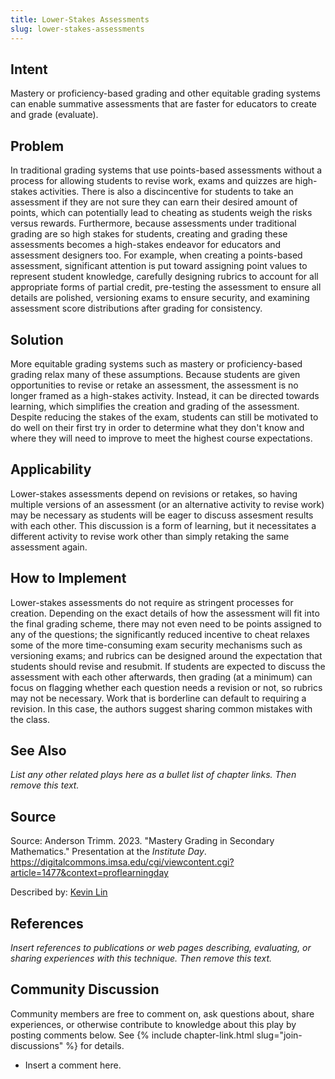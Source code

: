```yaml
---
title: Lower-Stakes Assessments
slug: lower-stakes-assessments
---
```

## Intent

Mastery or proficiency-based grading and other equitable grading systems can enable summative assessments that are faster for educators to create and grade (evaluate).


## Problem

In traditional grading systems that use points-based assessments without a process for allowing students to revise work, exams and quizzes are high-stakes activities. There is also a discincentive for students to take an assessment if they are not sure they can earn their desired amount of points, which can potentially lead to cheating as students weigh the risks versus rewards. Furthermore, because assessments under traditional grading are so high stakes for students, creating and grading these assessments becomes a high-stakes endeavor for educators and assessment designers too. For example, when creating a points-based assessment, significant attention is put toward assigning point values to represent student knowledge, carefully designing rubrics to account for all appropriate forms of partial credit, pre-testing the assessment to ensure all details are polished, versioning exams to ensure security, and examining assessment score distributions after grading for consistency.


## Solution

More equitable grading systems such as mastery or proficiency-based grading relax many of these assumptions. Because students are given opportunities to revise or retake an assessment, the assessment is no longer framed as a high-stakes activity. Instead, it can be directed towards learning, which simplifies the creation and grading of the assessment. Despite reducing the stakes of the exam, students can still be motivated to do well on their first try in order to determine what they don't know and where they will need to improve to meet the highest course expectations.


## Applicability

Lower-stakes assessments depend on revisions or retakes, so having multiple versions of an assessment (or an alternative activity to revise work) may be necessary as students will be eager to discuss assesment results with each other. This discussion is a form of learning, but it necessitates a different activity to revise work other than simply retaking the same assessment again.


## How to Implement

Lower-stakes assessments do not require as stringent processes for creation. Depending on the exact details of how the assessment will fit into the final grading scheme, there may not even need to be points assigned to any of the questions; the significantly reduced incentive to cheat relaxes some of the more time-consuming exam security mechanisms such as versioning exams; and rubrics can be designed around the expectation that students should revise and resubmit. If students are expected to discuss the assessment with each other afterwards, then grading (at a minimum) can focus on flagging whether each question needs a revision or not, so rubrics may not be necessary. Work that is borderline can default to requiring a revision. In this case, the authors suggest sharing common mistakes with the class.


## See Also

_List any other related plays here as a bullet list of chapter links.
Then remove this text._


## Source

Source: Anderson Trimm. 2023. "Mastery Grading in Secondary Mathematics." Presentation at the *Institute Day*. <https://digitalcommons.imsa.edu/cgi/viewcontent.cgi?article=1477&context=proflearningday>

Described by: [Kevin Lin](https://kevinl.info/)


## References

_Insert references to publications or web pages describing, evaluating, or
sharing experiences with this technique. Then remove this text._


## Community Discussion

Community members are free to comment on, ask questions about, share
experiences, or otherwise contribute to knowledge about this play by
posting comments below.
See {% include chapter-link.html slug="join-discussions" %} for details.

* Insert a comment here.
